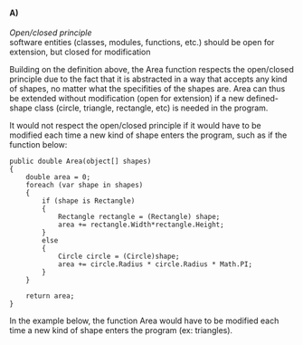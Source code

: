 #### A)
_Open/closed principle_  
software entities (classes, modules, functions, etc.) should be open for extension, but closed for modification  

Building on the definition above, the Area function respects the open/closed principle due to the fact that it is abstracted in a way that accepts any kind of shapes, no matter what the specifities of the shapes are. Area can thus be extended without modification (open for extension) if a new defined-shape class (circle, triangle, rectangle, etc) is needed in the program.

It would not respect the open/closed principle if it would have to be modified each time a new kind of shape enters the program, such as if the function below:

```
public double Area(object[] shapes)
{
    double area = 0;
    foreach (var shape in shapes)
    {
        if (shape is Rectangle)
        {
            Rectangle rectangle = (Rectangle) shape;
            area += rectangle.Width*rectangle.Height;
        }
        else
        {
            Circle circle = (Circle)shape;
            area += circle.Radius * circle.Radius * Math.PI;
        }
    }

    return area;
}  
```  

In the example below, the function Area would have to be modified each time a new kind of shape enters the program (ex: triangles).



